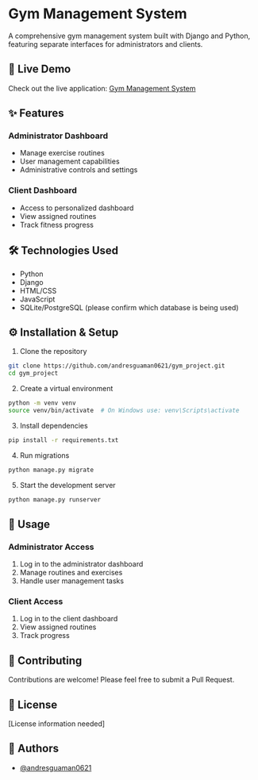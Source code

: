 # Gym Management System

A comprehensive gym management system built with Django and Python, featuring separate interfaces for administrators and clients.

## 🚀 Live Demo

Check out the live application: [Gym Management System](https://web-production-a12e7.up.railway.app/)

## ✨ Features

### Administrator Dashboard
- Manage exercise routines
- User management capabilities
- Administrative controls and settings

### Client Dashboard
- Access to personalized dashboard
- View assigned routines
- Track fitness progress

## 🛠️ Technologies Used

- Python
- Django
- HTML/CSS
- JavaScript
- SQLite/PostgreSQL (please confirm which database is being used)

## ⚙️ Installation & Setup

1. Clone the repository
```bash
git clone https://github.com/andresguaman0621/gym_project.git
cd gym_project
```

2. Create a virtual environment
```bash
python -m venv venv
source venv/bin/activate  # On Windows use: venv\Scripts\activate
```

3. Install dependencies
```bash
pip install -r requirements.txt
```

4. Run migrations
```bash
python manage.py migrate
```

5. Start the development server
```bash
python manage.py runserver
```

## 🔑 Usage

### Administrator Access
1. Log in to the administrator dashboard
2. Manage routines and exercises
3. Handle user management tasks

### Client Access
1. Log in to the client dashboard
2. View assigned routines
3. Track progress

## 🤝 Contributing

Contributions are welcome! Please feel free to submit a Pull Request.

## 📝 License

[License information needed]

## 👥 Authors

- [@andresguaman0621](https://github.com/andresguaman0621)
